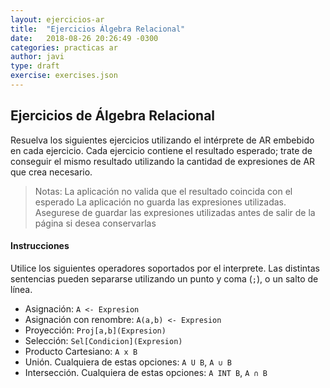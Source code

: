 ```yaml
---
layout: ejercicios-ar
title:  "Ejercicios Álgebra Relacional"
date:   2018-08-26 20:26:49 -0300
categories: practicas ar
author: javi
type: draft
exercise: exercises.json
---
```


## Ejercicios de Álgebra Relacional

Resuelva los siguientes ejercicios utilizando el intérprete de AR embebido en cada ejercicio. Cada ejercicio contiene el resultado esperado; trate de conseguir el mismo resultado utilizando la cantidad de expresiones de AR que crea necesario.

> Notas: 
> La aplicación no valida que el resultado coincida con el esperado
> La aplicación no guarda las expresiones utilizadas. Asegurese de guardar las expresiones utilizadas antes de salir de la página si desea conservarlas

#### Instrucciones

Utilice los siguientes operadores soportados por el interprete. Las distintas sentencias pueden separarse utilizando un punto y coma (``;``), o un salto de línea.

* Asignación: 
  ``A <- Expresion``
* Asignación con renombre:
  ``A(a,b) <- Expresion``
* Proyección:
  ``Proj[a,b](Expresion)``
* Selección:
  ``Sel[Condicion](Expresion)``
* Producto Cartesiano:
  ``A x B``
* Unión. Cualquiera de estas opciones:
  ``A U B``,
  ``A ∪ B``
* Intersección. Cualquiera de estas opciones:
  ``A INT B``, 
  ``A ∩ B``